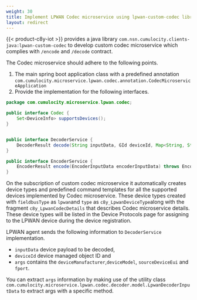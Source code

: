 ```yaml
---
weight: 30
title: Implement LPWAN Codec microservice using lpwan-custom-codec library
layout: redirect
---
```


{{< product-c8y-iot >}} provides a java library `com.nsn.cumulocity.clients-java:lpwan-custom-codec` to develop custom codec microservice which complies with `/encode` and `/decode` contract.

The Codec microservice should adhere to the following points.

1. The main spring boot application class with a predefined annotation `com.cumulocity.microservice.lpwan.codec.annotation.CodecMicroserviceApplication`
2. Provide the implementation for the following interfaces.

 ```java
package com.cumulocity.microservice.lpwan.codec;

public interface Codec {
     Set<DeviceInfo> supportsDevices();
}
```
```java

public interface DecoderService {
    DecoderResult decode(String inputData, GId deviceId, Map<String, String> args) throws DecoderServiceException;
}
```
```java
public interface EncoderService {
    EncoderResult encode(EncoderInputData encoderInputData) throws EncoderServiceException;
}
```

On the subscription of custom codec microservice it automatically creates device types and predefined command templates for all the supported devices implemented by Codec microservice.
These device types created with `fieldbusType` as `lpwan`and `type` as `c8y_LpwanDeviceType`along with the fragment `c8y_LpwanCodecDetails` that describes Codec microservice details.
These device types will be listed in the Device Protocols page for assigning to the LPWAN device during the device registration.

LPWAN agent sends the following information to `DecoderService` implementation.

* `inputData` device payload to be decoded, 
* `deviceId`  device managed object ID and 
* `args`  contains the `deviceManufacturer`,`deviceModel`, `sourceDeviceEui` and `fport`.

You can extract `args` information by making use of the utility class `com.cumulocity.microservice.lpwan.codec.decoder.model.LpwanDecoderInputData` to extract args with a specific method. 
